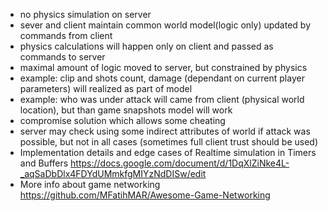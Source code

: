 ﻿


- no physics simulation on server
- sever and client maintain common world model(logic only) updated by commands from client
- physics calculations will happen only on client and passed as commands to server
- maximal amount of logic moved to server, but constrained by physics
- example: clip and shots count, damage (dependant on current player parameters) will realized as part of model
- example: who was under attack will came from client (physical world location), but than game snapshots model will work
- compromise solution which allows some cheating
- server may check using some indirect attributes of world if attack was possible, but not in all cases (sometimes full client trust should be used)
- Implementation details and edge cases of Realtime simulation in Timers and Buffers https://docs.google.com/document/d/1DqXlZiNke4L-_aqSaDbDlx4FDYdUMmkfgMIYzNdDISw/edit
- More info about game networking https://github.com/MFatihMAR/Awesome-Game-Networking